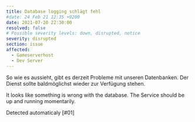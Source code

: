 ```yaml
---
title: Database logging schlägt fehl
#date: 24 Feb 21 12:35 +0200
date: 2021-07-20 22:30:00
resolved: false
# Possible severity levels: down, disrupted, notice
severity: disrupted
section: issue
affected:
  - Gameserverhost
  - Dev Server
---
```

So wie es aussieht, gibt es derzeit Probleme mit unseren Datenbanken.
Der Dienst sollte baldmöglichst wieder zur Verfügung stehen.

It looks like something is wrong with the database. 
The Service should be up and running momentarily. 

Detected automaticaly [#01]